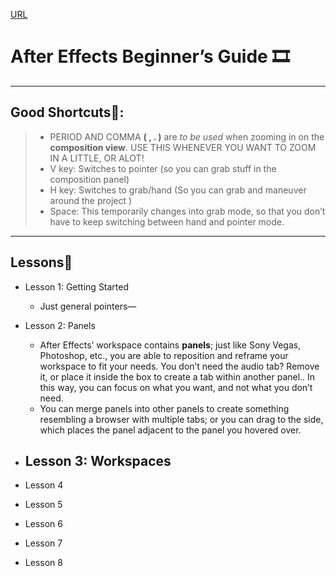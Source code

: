 [URL](https://www.skillshare.com/classes/The-Beginners-Guide-to-Adobe-After-Effects/1758053045/)

# After Effects Beginner’s Guide 🎞️
___
## Good Shortcuts🔎: 
> - PERIOD AND COMMA **( ,    . )** are *to be used* when zooming in on the __composition view__. USE THIS WHENEVER YOU WANT TO ZOOM IN A LITTLE, OR ALOT! 
> - V key: Switches to pointer (so you can grab stuff in the composition panel)
> - H key: Switches to grab/hand (So you can grab and maneuver around the project )
> - Space: This temporarily changes into grab mode, so that you don’t have to keep switching between hand and pointer mode. 
____
## Lessons📝 
- Lesson 1: Getting Started
	 - Just general pointers— 
 - Lesson 2: Panels
	- After Effects’ workspace contains __panels__; just like Sony Vegas, Photoshop, etc., you are able to reposition and reframe your workspace to fit your needs. You don’t need the audio tab? Remove it, or place it inside the box to create a tab within another panel.. In this way, you can focus on what you want, and not what you don’t need. 
	- You can merge panels into other panels to create something resembling a browser with multiple tabs; or you can drag to the side, which places the panel adjacent to the panel you hovered over. 

- Lesson 3: Workspaces
	- 

- Lesson 4

- Lesson 5

- Lesson 6

- Lesson 7

- Lesson 8



